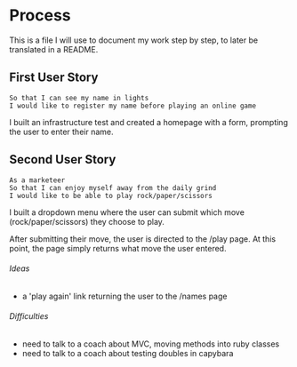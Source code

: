 # Process

This is a file I will use to document my work step by step, to later be
translated in a README.

## First User Story

```As a marketeer
So that I can see my name in lights
I would like to register my name before playing an online game
```

I built an infrastructure test and created a homepage with a form, prompting
the user to enter their name.

## Second User Story

```
As a marketeer
So that I can enjoy myself away from the daily grind
I would like to be able to play rock/paper/scissors
```

I built a dropdown menu where the user can submit which move
(rock/paper/scissors) they choose to play.

After submitting their move, the user is directed to the /play page.
At this point, the page simply returns what move the user entered.

###### Ideas

- a 'play again' link returning the user to the /names page

###### Difficulties

- need to talk to a coach about MVC, moving methods into ruby classes
- need to talk to a coach about testing doubles in capybara
